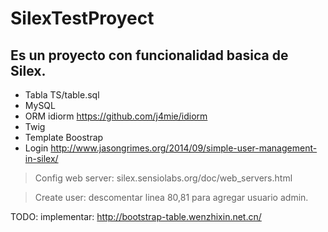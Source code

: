 # SilexTestProyect
## Es un proyecto con funcionalidad basica de Silex.

* Tabla TS/table.sql
* MySQL
* ORM idiorm https://github.com/j4mie/idiorm
* Twig
* Template Boostrap
* Login http://www.jasongrimes.org/2014/09/simple-user-management-in-silex/
>Config web server: silex.sensiolabs.org/doc/web_servers.html

>Create user: descomentar linea 80,81 para agregar usuario admin. 

TODO: implementar: http://bootstrap-table.wenzhixin.net.cn/